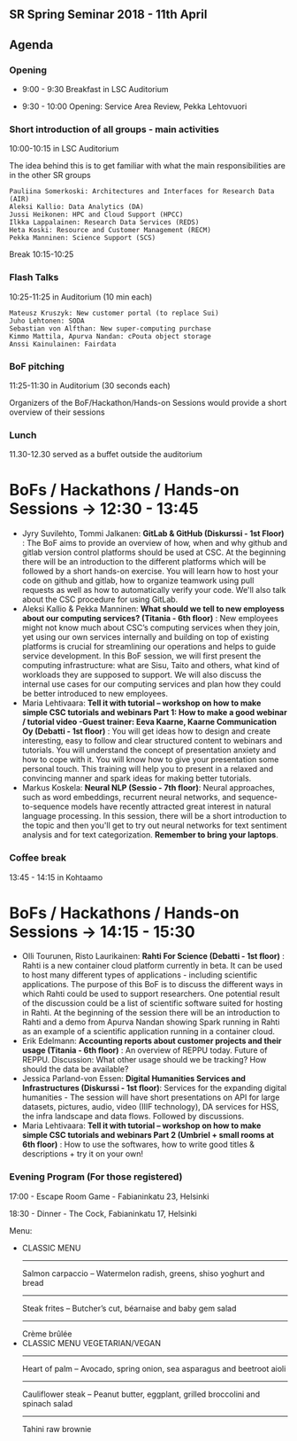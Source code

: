 ## SR Spring Seminar 2018 - 11th April

## Agenda

### Opening
 - 9:00 - 9:30 Breakfast in LSC Auditorium

 - 9:30 - 10:00 Opening: Service Area Review, Pekka Lehtovuori

### Short introduction of all groups - main activities

10:00-10:15 in LSC Auditorium

The idea behind this is to get familiar with what the main responsibilities are in the other SR groups

    Pauliina Somerkoski: Architectures and Interfaces for Research Data (AIR)
    Aleksi Kallio: Data Analytics (DA)
    Jussi Heikonen: HPC and Cloud Support (HPCC)
    Ilkka Lappalainen: Research Data Services (REDS)
    Heta Koski: Resource and Customer Management (RECM)
    Pekka Manninen: Science Support (SCS) 

Break 10:15-10:25

### Flash Talks
10:25-11:25 in Auditorium (10 min each)

    Mateusz Kruszyk: New customer portal (to replace Sui)
    Juho Lehtonen: SODA
    Sebastian von Alfthan: New super-computing purchase
    Kimmo Mattila, Apurva Nandan: cPouta object storage
    Anssi Kainulainen: Fairdata 

### BoF pitching

11:25-11:30 in Auditorium (30 seconds each)

Organizers of the BoF/Hackathon/Hands-on Sessions would provide a short overview of their sessions

### Lunch

11.30-12.30 served as a buffet outside the auditorium

# BoFs / Hackathons / Hands-on Sessions -> 12:30 - 13:45

- Jyry Suvilehto, Tommi Jalkanen: **GitLab & GitHub (Diskurssi - 1st Floor)** : The BoF aims to provide an overview of how, when and why github and gitlab version control platforms should be used at CSC. At the beginning there will be an introduction to the different platforms which will be followed by a short hands-on exercise. You will learn how to host your code on github and gitlab, how to organize teamwork using pull requests as well as how to automatically verify your code. We'll also talk about the CSC procedure for using GitLab.
- Aleksi Kallio & Pekka Manninen: **What should we tell to new employess about our computing services? (Titania - 6th floor)** : New employees might not know much about CSC’s computing services when they join, yet using our own services internally and building on top of existing platforms is crucial for streamlining our operations and helps to guide service development. In this BoF session, we will first present the computing infrastructure: what are Sisu, Taito and others, what kind of workloads they are supposed to support. We will also discuss the internal use cases for our computing services and plan how they could be better introduced to new employees. 
- Maria Lehtivaara: **Tell it with tutorial – workshop on how to make simple CSC tutorials and webinars Part 1: How to make a good webinar / tutorial video -Guest trainer: Eeva Kaarne, Kaarne Communication Oy (Debatti - 1st floor)** : You will get ideas how to design and create interesting, easy to follow and clear structured content to webinars and tutorials. You will understand the concept of presentation anxiety and how to cope with it. You will know how to give your presentation some personal touch. This training will help you to present in a relaxed and convincing manner and spark ideas for making better tutorials.
- Markus Koskela: **Neural NLP (Sessio - 7th floor)**: Neural approaches, such as word embeddings, recurrent neural networks, and sequence-to-sequence models have recently attracted great interest in natural language processing. In this session, there will be a short introduction to the topic and then you'll get to try out neural networks for text sentiment analysis and for text categorization. **Remember to bring your laptops**.

### Coffee break
13:45 - 14:15 in Kohtaamo


# BoFs / Hackathons / Hands-on Sessions -> 14:15 - 15:30

- Olli Tourunen, Risto Laurikainen: **Rahti For Science (Debatti - 1st floor)** : Rahti is a new container cloud platform currently in beta. It can be used to host many different types of applications - including scientific applications. The purpose of this BoF is to discuss the different ways in which Rahti could be used to support researchers. One potential result of the discussion could be a list of scientific software suited for hosting in Rahti. At the beginning of the session there will be an introduction to Rahti and a demo from Apurva Nandan showing Spark running in Rahti as an example of a scientific application running in a container cloud.
- Erik Edelmann: **Accounting reports about customer projects and their usage (Titania - 6th floor)** : An overview of REPPU today. Future of REPPU. Discussion: What other usage should we be tracking? How should the data be available? 
- Jessica Parland-von Essen: **Digital Humanities Services and Infrastructures (Diskurssi - 1st floor)**: Services for the expanding digital humanities - The session will have short presentations on API for large datasets, pictures, audio, video (IIIF technology), DA services for HSS, the infra landscape and data flows. Followed by discussions. 
- Maria Lehtivaara: **Tell it with tutorial – workshop on how to make simple CSC tutorials and webinars Part 2 (Umbriel + small rooms at 6th floor)** : How to use the softwares, how to write good titles & descriptions + try it on your own! 

### Evening Program (For those registered)
17:00 - Escape Room Game - Fabianinkatu 23, Helsinki

18:30 - Dinner - The Cock, Fabianinkatu 17, Helsinki

Menu:
 - CLASSIC MENU
   - - -
   Salmon carpaccio – Watermelon radish, greens, shiso yoghurt and bread
   - - -
   Steak frites – Butcher’s cut, béarnaise and baby gem salad
   - - -
   Crème brûlée
 - CLASSIC MENU VEGETARIAN/VEGAN
   - - -
   Heart of palm – Avocado, spring onion, sea asparagus and beetroot aioli
   - - -
   Cauliflower steak –  Peanut butter, eggplant, grilled broccolini and spinach salad
   - - -
   Tahini raw brownie
